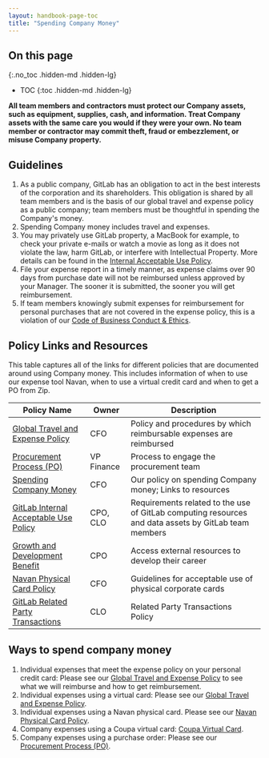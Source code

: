 ```yaml
---
layout: handbook-page-toc
title: "Spending Company Money"
---
```


## On this page
{:.no_toc .hidden-md .hidden-lg}

- TOC
{:toc .hidden-md .hidden-lg}

**All team members and contractors must protect our Company assets, such as equipment, supplies, cash, and information. Treat Company assets with the same care you would if they were your own. No team member or contractor may commit theft, fraud or embezzlement, or misuse Company property.**

## Guidelines

1. As a public company, GitLab has an obligation to act in the best interests of the corporation and its shareholders. This obligation is shared by all team members and is the basis of our global travel and expense policy as a public company; team members must be thoughtful in spending the Company's money.
1. Spending Company money includes travel and expenses.
1. You may privately use GitLab property, a MacBook for example, to check your private e-mails or watch a movie as long as it does not violate the law, harm GitLab, or interfere with Intellectual Property. More details can be found in the [Internal Acceptable Use Policy](https://about.gitlab.com/handbook/people-group/acceptable-use-policy/).
1. File your expense report in a timely manner, as expense claims over 90 days from purchase date will not be reimbursed unless approved by your Manager.  The sooner it is submitted, the sooner you will get reimbursement.
1. If team members knowingly submit expenses for reimbursement for personal purchases that are not covered in the expense policy, this is a violation of our [Code of Business Conduct & Ethics](https://ir.gitlab.com/static-files/7d8c7eb3-cb17-4d68-a607-1b7a1fa1c95d).


## Policy Links and Resources

This table captures all of the links for different policies that are documented around using Company money. This includes information of when to use our expense tool Navan, when to use a virtual credit card and when to get a PO from Zip.


| Policy Name | Owner | Description |
| --------------- | ----- | ----- |
| [Global Travel and Expense Policy](https://about.gitlab.com/handbook/finance/expenses/) | CFO | Policy and procedures by which reimbursable expenses are reimbursed |
| [Procurement Process (PO)](https://about.gitlab.com/handbook/finance/procurement/) | VP Finance | Process to engage the procurement team |
| [Spending Company Money](https://about.gitlab.com/handbook/spending-company-money/) | CFO | Our policy on spending Company money; Links to resources |
| [GitLab Internal Acceptable Use Policy](https://about.gitlab.com/handbook/people-group/acceptable-use-policy/) | CPO, CLO | Requirements related to the use of GitLab computing resources and data assets by GitLab team members |
| [Growth and Development Benefit](https://about.gitlab.com/handbook/total-rewards/benefits/general-and-entity-benefits/growth-and-development/) | CPO | Access external resources to develop their career |
| [Navan Physical Card Policy](https://about.gitlab.com/handbook/finance/accounts-payable/corp-credit-cards/) | CFO | Guidelines for acceptable use of physical corporate cards |
| [GitLab Related Party Transactions](https://about.gitlab.com/handbook/legal/gitlab-related-party-transactions-policy/) | CLO | Related Party Transactions Policy |

## Ways to spend company money

1. Individual expenses that meet the expense policy on your personal credit card: Please see our [Global Travel and Expense Policy](https://about.gitlab.com/handbook/finance/expenses/) to see what we will reimburse and how to get reimbursement.
1. Individual expenses using a virtual card: Please see our [Global Travel and Expense Policy](https://about.gitlab.com/handbook/finance/expenses/).
1. Individual expenses using a Navan physical card. Please see our [Navan Physical Card Policy](https://about.gitlab.com/handbook/finance/accounts-payable/corp-credit-cards/).
1. Company expenses using a Coupa virtual card: [Coupa Virtual Card](https://about.gitlab.com/handbook/business-technology/enterprise-applications/guides/coupa-virtual-cards/).
1. Company expenses using a purchase order: Please see our [Procurement Process (PO)](https://about.gitlab.com/handbook/finance/procurement/).
